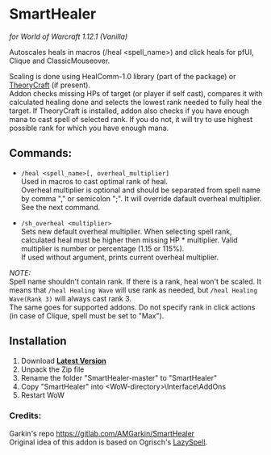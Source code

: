# SmartHealer

*for World of Warcraft 1.12.1 (Vanilla)*

Autoscales heals in macros (/heal <spell_name>) and click heals for pfUI, Clique and ClassicMouseover.

Scaling is done using HealComm-1.0 library (part of the package) or [TheoryCraft](https://wow.curseforge.com/projects/project-1644) (if present).  
Addon checks missing HPs of target (or player if self cast), compares it with calculated healing done and selects the lowest rank needed to fully heal the target. If TheoryCraft is installed, addon also checks if you have enough mana to cast spell of selected rank. If you do not, it will try to use highest possible rank for which you have enough mana.

## Commands:
- `/heal <spell_name>[, overheal_multiplier]`  
  Used in macros to cast optimal rank of heal.  
  Overheal multiplier is optional and should be separated from spell name by comma "," or semicolon ";". It will override dafault overheal multiplier. See the next command.  

- `/sh_overheal <multiplier>`  
  Sets new default overheal multiplier. When selecting spell rank, calculated heal must be higher then missing HP * multiplier. Valid multiplier is number or percentage (1.15 or 115%).   
  If used without argument, prints current overheal multiplier.  

*NOTE:*  
Spell name shouldn't contain rank. If there is a rank, heal won't be scaled. It means that `/heal Healing Wave` will use rank as needed, but `/heal Healing Wave(Rank 3)` will always cast rank 3.  
The same goes for supported addons. Do not specify rank in click actions (in case of Clique, spell must be set to "Max").  

## Installation
1. Download **[Latest Version](https://github.com/melbaa/SmartHealer/archive/refs/heads/master.zip)**
2. Unpack the Zip file
3. Rename the folder "SmartHealer-master" to "SmartHealer"
4. Copy "SmartHealer" into \<WoW-directory\>\Interface\AddOns
5. Restart WoW

### Credits:
Garkin's repo https://gitlab.com/AMGarkin/SmartHealer  
Original idea of this addon is based on Ogrisch's [LazySpell](https://github.com/satan666/LazySpell).
